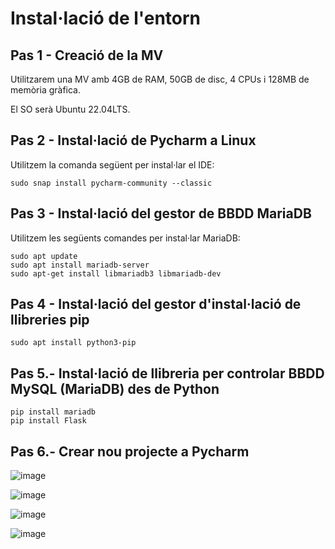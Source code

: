 # Instal·lació de l'entorn

## Pas 1 - Creació de la MV

Utilitzarem una MV amb 4GB de RAM, 50GB de disc, 4 CPUs i 128MB de memòria gràfica.

El SO serà Ubuntu 22.04LTS.

## Pas 2 - Instal·lació de Pycharm a Linux

Utilitzem la comanda següent per instal·lar el IDE:

```
sudo snap install pycharm-community --classic
```

## Pas 3 - Instal·lació del gestor de BBDD MariaDB

Utilitzem les següents comandes per instal·lar MariaDB:

```
sudo apt update
sudo apt install mariadb-server
sudo apt-get install libmariadb3 libmariadb-dev
```

## Pas 4 - Instal·lació del gestor d'instal·lació de llibreries pip

```
sudo apt install python3-pip
```

## Pas 5.- Instal·lació de llibreria per controlar BBDD MySQL (MariaDB) des de Python

```
pip install mariadb
pip install Flask
```

## Pas 6.- Crear nou projecte a Pycharm

![image](https://github.com/user-attachments/assets/05ce34cb-174c-416a-b21e-29b8393f14f8)

![image](https://github.com/user-attachments/assets/3eaa6171-96bc-4a36-901b-38d8adf2d133)

![image](https://github.com/user-attachments/assets/be44706a-f5df-4727-9040-82992ed8bb1d)

![image](https://github.com/user-attachments/assets/07bc27bf-66db-450e-a5f0-a083006eaba3)



